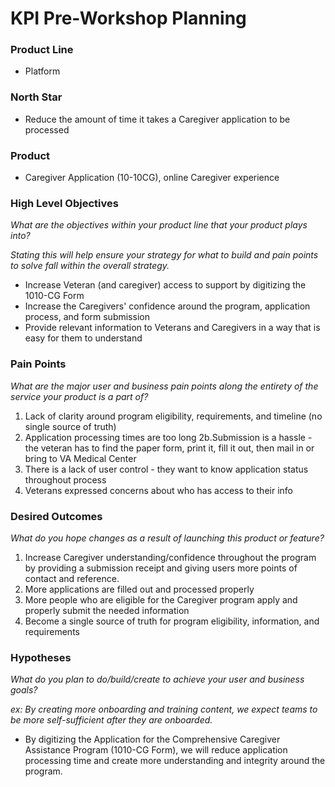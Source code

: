 # KPI Pre-Workshop Planning

### Product Line

- Platform

### North Star

- Reduce the amount of time it takes a Caregiver application to be processed


### Product

- Caregiver Application (10-10CG), online Caregiver experience

### High Level Objectives
_What are the objectives within your product line that your product plays into?_

_Stating this will help ensure your strategy for what to build and pain points to solve fall within the overall strategy._

- Increase Veteran (and caregiver) access to support by digitizing the 1010-CG Form
- Increase the Caregivers' confidence around the program, application process, and form submission
- Provide relevant information to Veterans and Caregivers in a way that is easy for them to understand

### Pain Points
_What are the major user and business pain points along the entirety of the service your product is a part of?_

1. Lack of clarity around program eligibility, requirements, and timeline (no single source of truth)
2. Application processing times are too long
2b.Submission is a hassle - the veteran has to find the paper form, print it, fill it out, then mail in or bring to VA Medical Center
3. There is a lack of user control - they want to know application status throughout process
4. Veterans expressed concerns about who has access to their info

### Desired Outcomes
_What do you hope changes as a result of launching this product or feature?_

1. Increase Caregiver understanding/confidence throughout the program by providing a submission receipt and giving users more points of contact and reference.
2. More applications are filled out and processed properly
3. More people who are eligible for the Caregiver program apply and properly submit the needed information
4. Become a single source of truth for program eligibility, information, and requirements

### Hypotheses
_What do you plan to do/build/create to achieve your user and business goals?_

_ex: By creating more onboarding and training content, we expect teams to be more self-sufficient after they are onboarded._

- By digitizing the Application for the Comprehensive Caregiver Assistance Program (1010-CG Form), we will reduce application processing time and create more understanding and integrity around the program.  
